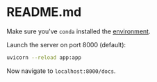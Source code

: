 # README.md

Make sure you've `conda` installed the [environment](env.yml).

Launch the server on port 8000 (default):

```bash
uvicorn --reload app:app
```

Now navigate to `localhost:8000/docs`.